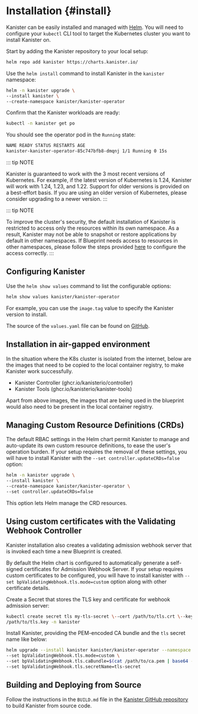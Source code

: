 # Installation {#install}

Kanister can be easily installed and managed with
[Helm](https://helm.sh). You will need to configure your `kubectl` CLI
tool to target the Kubernetes cluster you want to install Kanister on.

Start by adding the Kanister repository to your local setup:

``` bash
helm repo add kanister https://charts.kanister.io/
```

Use the `helm install` command to install Kanister in the `kanister`
namespace:

``` bash
helm -n kanister upgrade \
--install kanister \
--create-namespace kanister/kanister-operator
```

Confirm that the Kanister workloads are ready:

``` bash
kubectl -n kanister get po
```

You should see the operator pod in the `Running` state:

``` bash
NAME READY STATUS RESTARTS AGE
kanister-kanister-operator-85c747bfb8-dmqnj 1/1 Running 0 15s
```

::: tip NOTE

Kanister is guaranteed to work with the 3 most recent versions of
Kubernetes. For example, if the latest version of Kubernetes is 1.24,
Kanister will work with 1.24, 1.23, and 1.22. Support for older versions
is provided on a best-effort basis. If you are using an older version of
Kubernetes, please consider upgrading to a newer version.
:::

::: tip NOTE

To improve the cluster's security, the default installation of Kanister is restricted
to access only the resources within its own namespace. As a result, Kanister may not be
able to snapshot or restore applications by default in other namespaces.
If Blueprint needs access to resources in other namespaces, please follow the steps
provided [here](rbac) to configure the access correctly.
:::

## Configuring Kanister

Use the `helm show values` command to list the configurable options:

``` bash
helm show values kanister/kanister-operator
```

For example, you can use the `image.tag` value to specify the Kanister
version to install.

The source of the `values.yaml` file can be found on
[GitHub](https://github.com/kanisterio/kanister/blob/master/helm/kanister-operator/values.yaml).

## Installation in air-gapped environment

In the situation where the K8s cluster is isolated from the internet, below are
the images that need to be copied to the local container registry, to make
Kanister work successfully.

- Kanister Controller (ghcr.io/kanisterio/controller)
- Kanister Tools (ghcr.io/kanisterio/kanister-tools)

Apart from above images, the images that are being used in the blueprint would
also need to be present in the local container registry.

## Managing Custom Resource Definitions (CRDs)

The default RBAC settings in the Helm chart permit Kanister to manage
and auto-update its own custom resource definitions, to ease the user\'s
operation burden. If your setup requires the removal of these settings,
you will have to install Kanister with the
`--set controller.updateCRDs=false` option:

``` bash
helm -n kanister upgrade \
--install kanister \
--create-namespace kanister/kanister-operator \
--set controller.updateCRDs=false
```

This option lets Helm manage the CRD resources.

## Using custom certificates with the Validating Webhook Controller

Kanister installation also creates a validating admission webhook server
that is invoked each time a new Blueprint is created.

By default the Helm chart is configured to automatically generate a
self-signed certificates for Admission Webhook Server. If your setup
requires custom certificates to be configured, you will have to install
kanister with `--set bpValidatingWebhook.tls.mode=custom` option along
with other certificate details.

Create a Secret that stores the TLS key and certificate for webhook
admission server:

``` bash
kubectl create secret tls my-tls-secret \--cert /path/to/tls.crt \--key
/path/to/tls.key -n kanister
```

Install Kanister, providing the PEM-encoded CA bundle and the
`tls` secret name like below:

``` bash
helm upgrade --install kanister kanister/kanister-operator --namespace kanister --create-namespace \
--set bpValidatingWebhook.tls.mode=custom \
--set bpValidatingWebhook.tls.caBundle=$(cat /path/to/ca.pem | base64 -w 0) \
--set bpValidatingWebhook.tls.secretName=tls-secret
```

## Building and Deploying from Source

Follow the instructions in the `BUILD.md` file in the [Kanister GitHub
repository](https://github.com/kanisterio/kanister/blob/master/BUILD.md)
to build Kanister from source code.
